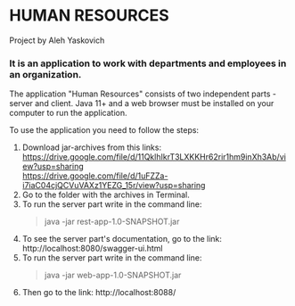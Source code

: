 # HUMAN RESOURCES 
Project by Aleh Yaskovich 

### It is an application to work with departments and employees in an organization.  
The application "Human Resources" consists of two independent parts - server and client. Java 11+ and a web browser must be installed on your computer to run the application. 

To use the application you need to follow the steps:  
1. Download jar-archives from this links:  
   https://drive.google.com/file/d/11QklhIkrT3LXKKHr62rir1hm9inXh3Ab/view?usp=sharing  
   https://drive.google.com/file/d/1uFZZa-i7iaC04cjQCVuVAXz1YEZG_15r/view?usp=sharing  
2. Go to the folder with the archives in Terminal.
3. To run the server part write in the command line:  
   > java -jar rest-app-1.0-SNAPSHOT.jar  
4. To see the server part's documentation, go to the link:  
   http://localhost:8080/swagger-ui.html  
5. To run the server part write in the command line:  
   > java -jar web-app-1.0-SNAPSHOT.jar  
6. Then go to the link: http://localhost:8088/
